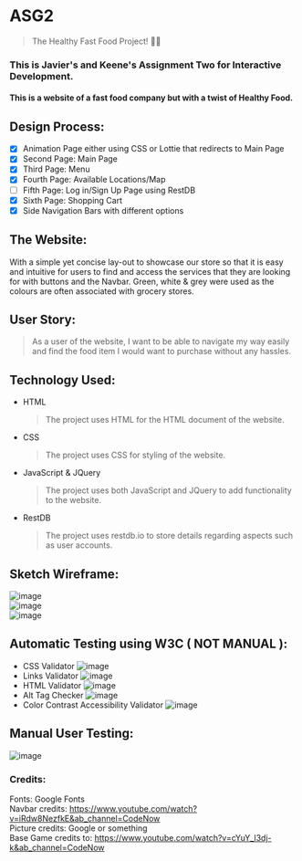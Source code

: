 # ASG2

> The Healthy Fast Food Project! 🌯🥗

### This is Javier's and Keene's Assignment Two for Interactive Development.

#### This is a website of a fast food company but with a twist of Healthy Food.

## Design Process:

- [x] Animation Page either using CSS or Lottie that redirects to Main Page
- [x] Second Page: Main Page
- [x] Third Page: Menu
- [x] Fourth Page: Available Locations/Map
- [ ] Fifth Page: Log in/Sign Up Page using RestDB
- [x] Sixth Page: Shopping Cart
- [x] Side Navigation Bars with different options

## The Website:

With a simple yet concise lay-out to showcase our store so that it is easy and intuitive for users to find and access the services that they are looking for with buttons and the Navbar. Green, white & grey were used as the colours are often associated with grocery stores.

## User Story:

> As a user of the website, I want to be able to navigate my way easily and find the food item I would want to purchase without any hassles.

## Technology Used:

- HTML

  > The project uses HTML for the HTML document of the website.

- CSS

  > The project uses CSS for styling of the website.

- JavaScript & JQuery

  > The project uses both JavaScript and JQuery to add functionality to the website.

- RestDB
  > The project uses restdb.io to store details regarding aspects such as user accounts.

## Sketch Wireframe:

![image](https://user-images.githubusercontent.com/47713804/214832154-d84f2feb-360b-4e21-9d37-efff36b12cc0.png) <br>
![image](https://user-images.githubusercontent.com/47713804/214832202-5bd8974c-af65-4f42-bfef-277dfd19c3c6.png) <br>
![image](https://user-images.githubusercontent.com/47713804/214832229-7a2dbfd2-3d98-47ff-bdc7-8de975451584.png)

## Automatic Testing using W3C ( NOT MANUAL ):
- CSS Validator
![image](https://user-images.githubusercontent.com/47713804/218003373-ed0019ad-cf68-415b-814c-4f5de5bafcd9.png)
- Links Validator
![image](https://user-images.githubusercontent.com/47713804/218004039-4ba6670b-0c24-4a2f-9b79-8c456efac4a5.png)
- HTML Validator 
![image](https://user-images.githubusercontent.com/47713804/218004436-57800d82-4f14-48e5-b9b3-d81cfaae6fd7.png)
- Alt Tag Checker
![image](https://user-images.githubusercontent.com/47713804/218004544-9ac9785d-2bb3-4f7f-8b91-f6e9f32bef15.png)
- Color Contrast Accessibility Validator
![image](https://user-images.githubusercontent.com/47713804/218004606-39bf87f9-01ed-4d75-88f8-229747a6d5d4.png)

## Manual User Testing:
![image](https://user-images.githubusercontent.com/47713804/218006506-6a6af6c8-3379-4904-8bda-617fcf49d306.png)

### Credits:
Fonts: Google Fonts <br>
Navbar credits: https://www.youtube.com/watch?v=iRdw8NezfkE&ab_channel=CodeNow <br>
Picture credits: Google or something <br>
Base Game credits to: https://www.youtube.com/watch?v=cYuY_l3dj-k&ab_channel=CodeNow

